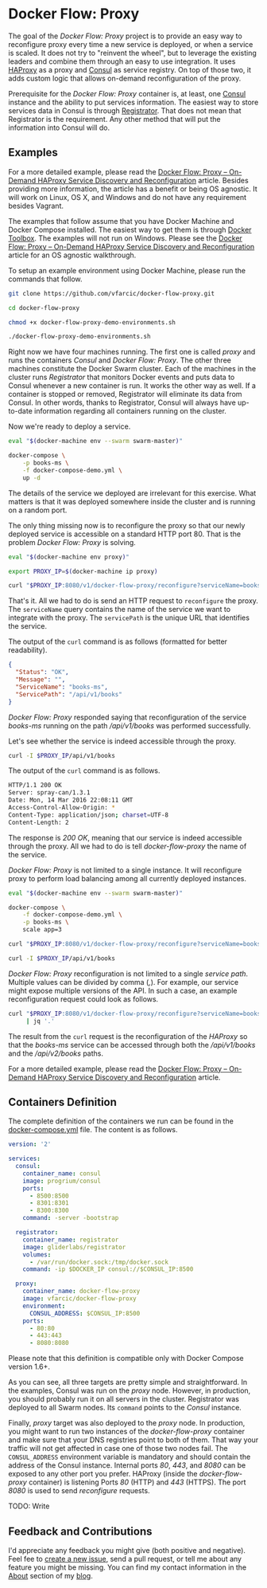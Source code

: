 Docker Flow: Proxy
==================

The goal of the *Docker Flow: Proxy* project is to provide an easy way to reconfigure proxy every time a new service is deployed, or when a service is scaled. It does not try to "reinvent the wheel", but to leverage the existing leaders and combine them through an easy to use integration. It uses [HAProxy](http://www.haproxy.org/) as a proxy and [Consul](https://www.consul.io/) as service registry. On top of those two, it adds custom logic that allows on-demand reconfiguration of the proxy.

Prerequisite for the *Docker Flow: Proxy* container is, at least, one [Consul](https://www.consul.io/) instance and the ability to put services information. The easiest way to store services data in Consul is through [Registrator]([Registrator](https://github.com/gliderlabs/registrator)). That does not mean that Registrator is the requirement. Any other method that will put the information into Consul will do.

Examples
--------

For a more detailed example, please read the [Docker Flow: Proxy – On-Demand HAProxy Service Discovery and Reconfiguration](http://technologyconversations.com/2016/03/21/docker-flow-proxy-on-demand-haproxy-service-discovery-and-reconfiguration/) article. Besides providing more information, the article has a benefit or being OS agnostic. It will work on Linux, OS X, and Windows and do not have any requirement besides Vagrant.

The examples that follow assume that you have Docker Machine and Docker Compose installed. The easiest way to get them is through [Docker Toolbox](https://www.docker.com/products/docker-toolbox). The examples will not run on Windows. Please see the [Docker Flow: Proxy – On-Demand HAProxy Service Discovery and Reconfiguration](http://technologyconversations.com/2016/03/21/docker-flow-proxy-on-demand-haproxy-service-discovery-and-reconfiguration/) article for an OS agnostic walkthrough.

To setup an example environment using Docker Machine, please run the commands that follow.

```bash
git clone https://github.com/vfarcic/docker-flow-proxy.git

cd docker-flow-proxy

chmod +x docker-flow-proxy-demo-environments.sh

./docker-flow-proxy-demo-environments.sh
```

Right now we have four machines running. The first one is called *proxy* and runs the containers *Consul* and *Docker Flow: Proxy*. The other three machines constitute the Docker Swarm cluster. Each of the machines in the cluster runs *Registrator* that monitors Docker events and puts data to Consul whenever a new container is run. It works the other way as well. If a container is stopped or removed, Registrator will eliminate its data from Consul. In other words, thanks to Registrator, Consul will always have up-to-date information regarding all containers running on the cluster.

Now we're ready to deploy a service.

```bash
eval "$(docker-machine env --swarm swarm-master)"

docker-compose \
    -p books-ms \
    -f docker-compose-demo.yml \
    up -d
```

The details of the service we deployed are irrelevant for this exercise. What matters is that it was deployed somewhere inside the cluster and is running on a random port.

The only thing missing now is to reconfigure the proxy so that our newly deployed service is accessible on a standard HTTP port 80. That is the problem *Docker Flow: Proxy* is solving.

```bash
eval "$(docker-machine env proxy)"

export PROXY_IP=$(docker-machine ip proxy)

curl "$PROXY_IP:8080/v1/docker-flow-proxy/reconfigure?serviceName=books-ms&servicePath=/api/v1/books"
```

That's it. All we had to do is send an HTTP request to `reconfigure` the proxy. The `serviceName` query contains the name of the service we want to integrate with the proxy. The `servicePath` is the unique URL that identifies the service.

The output of the `curl` command is as follows (formatted for better readability).

```json
{
  "Status": "OK",
  "Message": "",
  "ServiceName": "books-ms",
  "ServicePath": "/api/v1/books"
}
```

*Docker Flow: Proxy* responded saying that reconfiguration of the service *books-ms* running on the path */api/v1/books* was performed successfully.

Let's see whether the service is indeed accessible through the proxy.

```bash
curl -I $PROXY_IP/api/v1/books
```

The output of the `curl` command is as follows.

```bash
HTTP/1.1 200 OK
Server: spray-can/1.3.1
Date: Mon, 14 Mar 2016 22:08:11 GMT
Access-Control-Allow-Origin: *
Content-Type: application/json; charset=UTF-8
Content-Length: 2
```

The response is *200 OK*, meaning that our service is indeed accessible through the proxy. All we had to do is tell *docker-flow-proxy* the name of the service.

*Docker Flow: Proxy* is not limited to a single instance. It will reconfigure proxy to perform load balancing among all currently deployed instances.

```bash
eval "$(docker-machine env --swarm swarm-master)"

docker-compose \
    -f docker-compose-demo.yml \
    -p books-ms \
    scale app=3

curl "$PROXY_IP:8080/v1/docker-flow-proxy/reconfigure?serviceName=books-ms&servicePath=/api/v1/books"

curl -I $PROXY_IP/api/v1/books
```

*Docker Flow: Proxy* reconfiguration is not limited to a single *service path*. Multiple values can be divided by comma (*,*). For example, our service might expose multiple versions of the API. In such a case, an example reconfiguration request could look as follows.

```bash
curl "$PROXY_IP:8080/v1/docker-flow-proxy/reconfigure?serviceName=books-ms&servicePath=/api/v1/books,/api/v2/books" \
     | jq '.'
```

The result from the `curl` request is the reconfiguration of the *HAProxy* so that the *books-ms* service can be accessed through both the */api/v1/books* and the */api/v2/books* paths.

For a more detailed example, please read the [Docker Flow: Proxy – On-Demand HAProxy Service Discovery and Reconfiguration](http://technologyconversations.com/2016/03/21/docker-flow-proxy-on-demand-haproxy-service-discovery-and-reconfiguration/) article.

Containers Definition
---------------------

The complete definition of the containers we run can be found in the [docker-compose.yml](https://github.com/vfarcic/docker-flow-proxy/blob/master/docker-compose.yml) file. The content is as follows.

```yml
version: '2'

services:
  consul:
    container_name: consul
    image: progrium/consul
    ports:
      - 8500:8500
      - 8301:8301
      - 8300:8300
    command: -server -bootstrap

  registrator:
    container_name: registrator
    image: gliderlabs/registrator
    volumes:
      - /var/run/docker.sock:/tmp/docker.sock
    command: -ip $DOCKER_IP consul://$CONSUL_IP:8500

  proxy:
    container_name: docker-flow-proxy
    image: vfarcic/docker-flow-proxy
    environment:
      CONSUL_ADDRESS: $CONSUL_IP:8500
    ports:
      - 80:80
      - 443:443
      - 8080:8080
```

Please note that this definition is compatible only with Docker Compose version 1.6+.

As you can see, all three targets are pretty simple and straightforward. In the examples, Consul was run on the *proxy* node. However, in production, you should probably run it on all servers in the cluster. Registrator was deployed to all Swarm nodes. Its `command` points to the *Consul* instance.

Finally, *proxy* target was also deployed to the *proxy* node. In production, you might want to run two instances of the *docker-flow-proxy* container and make sure that your DNS registries point to both of them. That way your traffic will not get affected in case one of those two nodes fail. The `CONSUL_ADDRESS` environment variable is mandatory and should contain the address of the Consul instance. Internal ports *80*, *443*, and *8080* can be exposed to any other port you prefer. HAProxy (inside the *docker-flow-proxy* container) is listening Ports *80* (HTTP) and *443* (HTTPS). The port *8080* is used to send *reconfigure* requests.

TODO: Write

Feedback and Contributions
--------------------------

I'd appreciate any feedback you might give (both positive and negative). Feel fee to [create a new issue](https://github.com/vfarcic/docker-flow-proxy/issues), send a pull request, or tell me about any feature you might be missing. You can find my contact information in the [About](http://technologyconversations.com/about/) section of my [blog](http://technologyconversations.com/).
